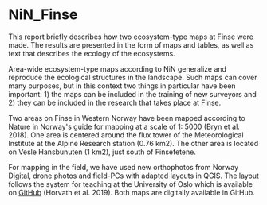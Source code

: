 # NiN_Finse
This report briefly describes how two ecosystem-type maps at Finse were made. The results are presented in the form of maps and tables, as well as text that describes the ecology of the ecosystems.

Area-wide ecosystem-type maps according to NiN generalize and reproduce the ecological structures in the landscape. Such maps can cover many purposes, but in this context two things in particular have been important: 1) the maps can be included in the training of new surveyors and 2) they can be included in the research that takes place at Finse.

Two areas on Finse in Western Norway have been mapped according to Nature in Norway's guide for mapping at a scale of 1: 5000 (Bryn et al. 2018). One area is centered around the flux tower of the Meteorological Institute at the Alpine Research station (0.76 km2). The other area is located on Vesle Hansbunuten (1 km2), just south of Finsefetene.

For mapping in the field, we have used new orthophotos from Norway Digital, drone photos and field-PCs with adapted layouts in QGIS. The layout follows the system for teaching at the University of Oslo which is available on [GitHub](https://github.com/geco-nhm/NiN_QGIS_3.x) (Horvath et al. 2019). Both maps are digitally available in GitHub.
